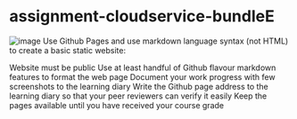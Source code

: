 # assignment-cloudservice-bundleE
![image](https://github.com/user-attachments/assets/1a803c3a-ec18-42a9-bdaa-bd8b5b9f69c8)
Use Github Pages and use markdown language syntax (not HTML) to create a basic static website:

Website must be public
Use at least handful of Github flavour markdown features to format the web page
Document your work progress with few screenshots to the learning diary
Write the Github page address to the learning diary so that your peer reviewers can verify it easily
Keep the pages available until you have received your course grade
